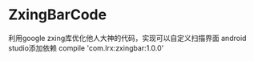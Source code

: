 # ZxingBarCode
利用google zxing库优化他人大神的代码，实现可以自定义扫描界面
android studio添加依赖
compile 'com.lrx:zxingbar:1.0.0'
